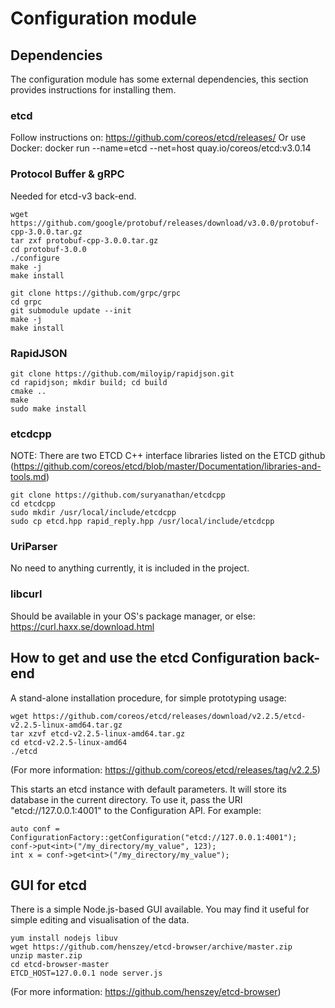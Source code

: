 # Configuration module


## Dependencies
The configuration module has some external dependencies, this section provides instructions for installing them.

### etcd
Follow instructions on: https://github.com/coreos/etcd/releases/
Or use Docker: 
docker run --name=etcd --net=host quay.io/coreos/etcd:v3.0.14


### Protocol Buffer & gRPC
Needed for etcd-v3 back-end.

~~~
wget https://github.com/google/protobuf/releases/download/v3.0.0/protobuf-cpp-3.0.0.tar.gz
tar zxf protobuf-cpp-3.0.0.tar.gz
cd protobuf-3.0.0
./configure
make -j
make install
~~~

~~~
git clone https://github.com/grpc/grpc
cd grpc
git submodule update --init
make -j
make install
~~~


### RapidJSON

~~~
git clone https://github.com/miloyip/rapidjson.git
cd rapidjson; mkdir build; cd build
cmake ..
make
sudo make install
~~~

### etcdcpp
NOTE: There are two ETCD C++ interface libraries listed on the ETCD github (https://github.com/coreos/etcd/blob/master/Documentation/libraries-and-tools.md)

~~~
git clone https://github.com/suryanathan/etcdcpp
cd etcdcpp
sudo mkdir /usr/local/include/etcdcpp
sudo cp etcd.hpp rapid_reply.hpp /usr/local/include/etcdcpp
~~~

### UriParser
No need to anything currently, it is included in the project.

### libcurl
Should be available in your OS's package manager, or else: https://curl.haxx.se/download.html


## How to get and use the etcd Configuration back-end
A stand-alone installation procedure, for simple prototyping usage:

~~~
wget https://github.com/coreos/etcd/releases/download/v2.2.5/etcd-v2.2.5-linux-amd64.tar.gz
tar xzvf etcd-v2.2.5-linux-amd64.tar.gz
cd etcd-v2.2.5-linux-amd64
./etcd
~~~
(For more information: https://github.com/coreos/etcd/releases/tag/v2.2.5)

This starts an etcd instance with default parameters. It will store its database in the current directory. To use it, pass the URI "etcd://127.0.0.1:4001" to the Configuration API. For example:

~~~
auto conf = ConfigurationFactory::getConfiguration("etcd://127.0.0.1:4001");
conf->put<int>("/my_directory/my_value", 123);
int x = conf->get<int>("/my_directory/my_value");
~~~

## GUI for etcd
There is a simple Node.js-based GUI available. You may find it useful for simple editing and visualisation of the data.

~~~
yum install nodejs libuv
wget https://github.com/henszey/etcd-browser/archive/master.zip
unzip master.zip
cd etcd-browser-master
ETCD_HOST=127.0.0.1 node server.js
~~~
(For more information: https://github.com/henszey/etcd-browser)


